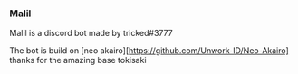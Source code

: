 ### Malil
Malil is a discord bot made by tricked#3777



The bot is build on [neo akairo][https://github.com/Unwork-ID/Neo-Akairo] thanks for the amazing base tokisaki
